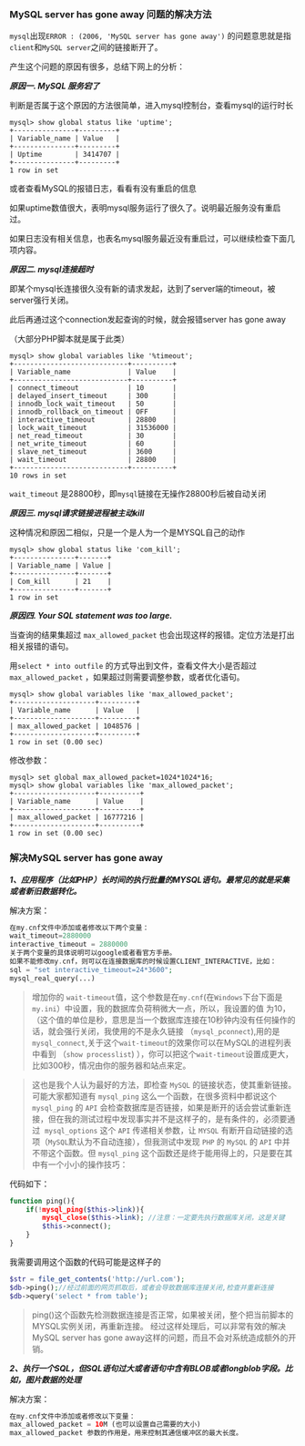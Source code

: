 ### MySQL server has gone away 问题的解决方法

`mysql`出现`ERROR : (2006, 'MySQL server has gone away')` 的问题意思就是指`client`和`MySQL server`之间的链接断开了。

产生这个问题的原因有很多，总结下网上的分析：

***原因一. MySQL 服务宕了***

判断是否属于这个原因的方法很简单，进入mysql控制台，查看mysql的运行时长

```mysql
mysql> show global status like 'uptime';
+---------------+---------+
| Variable_name | Value   |
+---------------+---------+
| Uptime        | 3414707 |
+---------------+---------+
1 row in set
```

或者查看MySQL的报错日志，看看有没有重启的信息

如果uptime数值很大，表明mysql服务运行了很久了。说明最近服务没有重启过。

如果日志没有相关信息，也表名mysql服务最近没有重启过，可以继续检查下面几项内容。

***原因二. mysql连接超时***

即某个mysql长连接很久没有新的请求发起，达到了server端的timeout，被server强行关闭。

此后再通过这个connection发起查询的时候，就会报错server has gone away

（大部分PHP脚本就是属于此类）

```mysql
mysql> show global variables like '%timeout';
+----------------------------+----------+
| Variable_name              | Value    |
+----------------------------+----------+
| connect_timeout            | 10       |
| delayed_insert_timeout     | 300      |
| innodb_lock_wait_timeout   | 50       |
| innodb_rollback_on_timeout | OFF      |
| interactive_timeout        | 28800    |
| lock_wait_timeout          | 31536000 |
| net_read_timeout           | 30       |
| net_write_timeout          | 60       |
| slave_net_timeout          | 3600     |
| wait_timeout               | 28800    |
+----------------------------+----------+
10 rows in set
```

`wait_timeout` 是28800秒，即`mysql`链接在无操作28800秒后被自动关闭

***原因三. mysql请求链接进程被主动kill***

这种情况和原因二相似，只是一个是人为一个是MYSQL自己的动作

```mysql
mysql> show global status like 'com_kill';
+---------------+-------+
| Variable_name | Value |
+---------------+-------+
| Com_kill      | 21    |
+---------------+-------+
1 row in set
```

***原因四. Your SQL statement was too large.***

当查询的结果集超过 `max_allowed_packet` 也会出现这样的报错。定位方法是打出相关报错的语句。

用`select * into outfile` 的方式导出到文件，查看文件大小是否超过 `max_allowed_packet` ，如果超过则需要调整参数，或者优化语句。

```mysql
mysql> show global variables like 'max_allowed_packet';
+--------------------+---------+
| Variable_name      | Value   |
+--------------------+---------+
| max_allowed_packet | 1048576 |
+--------------------+---------+
1 row in set (0.00 sec)
```

修改参数：

```mysql
mysql> set global max_allowed_packet=1024*1024*16;
mysql> show global variables like 'max_allowed_packet';
+--------------------+----------+
| Variable_name      | Value    |
+--------------------+----------+
| max_allowed_packet | 16777216 |
+--------------------+----------+
1 row in set (0.00 sec)
```

### 解决MySQL server has gone away 

***1、应用程序（比如PHP）长时间的执行批量的MYSQL语句。最常见的就是采集或者新旧数据转化。***

解决方案： 

```php
在my.cnf文件中添加或者修改以下两个变量： 
wait_timeout=2880000 
interactive_timeout = 2880000 
关于两个变量的具体说明可以google或者看官方手册。
如果不能修改my.cnf，则可以在连接数据库的时候设置CLIENT_INTERACTIVE，比如： 
sql = "set interactive_timeout=24*3600"; 
mysql_real_query(...) 
```

> 增加你的 `wait-timeout`值，这个参数是在`my.cnf`(在`Windows`下台下面是`my.ini`）中设置，我的数据库负荷稍微大一点，所以，我设置的值 为10，（这个值的单位是秒，意思是当一个数据库连接在10秒钟内没有任何操作的话，就会强行关闭，我使用的不是永久链接 （`mysql_pconnect`),用的是`mysql_connect`,关于这个`wait-timeout`的效果你可以在MySQL的进程列表中看到 （`show processlist`) ），你可以把这个`wait-timeout`设置成更大，比如300秒，情况由你的服务器和站点来定。

> 这也是我个人认为最好的方法，即检查 `MySQL` 的链接状态，使其重新链接。 可能大家都知道有 `mysql_ping` 这么一个函数，在很多资料中都说这个`mysql_ping` 的 `API` 会检查数据库是否链接，如果是断开的话会尝试重新连接，但在我的测试过程中发现事实并不是这样子的，是有条件的，必须要通过  `mysql_options` 这个 `API` 传递相关参数，让 `MYSQL` 有断开自动链接的选项（`MySQL`默认为不自动连接），但我测试中发现 `PHP` 的 `MySQL` 的 `API` 中并不带这个函数。但 `mysql_ping` 这个函数还是终于能用得上的，只是要在其中有一个小小的操作技巧： 

代码如下：

```php
function ping(){ 
	if(!mysql_ping($this->link)){ 
		mysql_close($this->link); //注意：一定要先执行数据库关闭，这是关键 
		$this->connect(); 
	} 
} 
```

我需要调用这个函数的代码可能是这样子的 

```php
$str = file_get_contents('http://url.com'); 
$db->ping();//经过前面的网页抓取后，或者会导致数据库连接关闭,检查并重新连接 
$db->query('select * from table'); 
```

> ping()这个函数先检测数据连接是否正常，如果被关闭，整个把当前脚本的MYSQL实例关闭，再重新连接。 
> 经过这样处理后，可以非常有效的解决MySQL server has gone away这样的问题，而且不会对系统造成额外的开销。 

***2、执行一个SQL，但SQL语句过大或者语句中含有BLOB或者longblob字段。比如，图片数据的处理***

解决方案： 

```php
在my.cnf文件中添加或者修改以下变量： 
max_allowed_packet = 10M (也可以设置自己需要的大小) 
max_allowed_packet 参数的作用是，用来控制其通信缓冲区的最大长度。 
```



